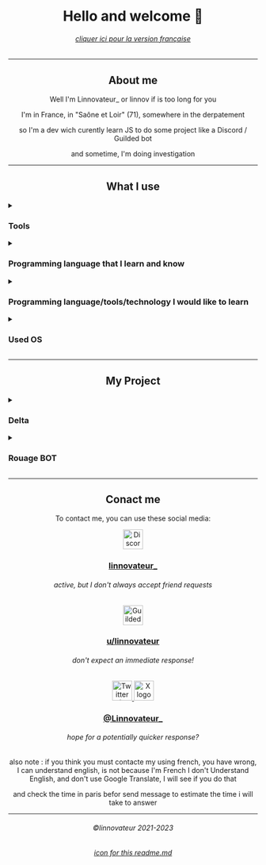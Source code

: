 <!-- hello to you actualy seeing the RAW of the README.md
 ___
|\  \
\ \  \
 \ \  \
  \ \  \____
   \ \_______\
    \|_______|

-->
<div align="center">

# Hello and welcome :wave:

###### [cliquer ici pour la version française](./readme_fr.md)

---

<!--
   db    88""Yb  dP"Yb  88   88 888888     8b    d8 888888
  dPYb   88__dP dP   Yb 88   88   88       88b  d88 88__
 dP__Yb  88""Yb Yb   dP Y8   8P   88       88YbdP88 88""
dP""""Yb 88oodP  YbodP  `YbodP'   88       88 YY 88 888888
-->

## About me

Well I'm Linnovateur\_ or linnov if is too long for you

I'm in France, in "Saône et Loir" (71), somewhere in the derpatement

so I'm a dev wich curently learn JS to do some project like a Discord / Guilded bot

and sometime, I'm doing investigation

---

<!--
88   88 .dP"Y8 888888
88   88 `Ybo." 88__
Y8   8P o.`Y8b 88""
`YbodP' 8bodP' 888888
-->

## What I use

</div>
<details>

<summary><h3>Tools</h3></summary>

<!--
888888  dP"Yb   dP"Yb  88     .dP"Y8
  88   dP   Yb dP   Yb 88     `Ybo."
  88   Yb   dP Yb   dP 88  .o o.`Y8b
  88    YbodP   YbodP  88ood8 8bodP'
-->

<div align="center">
<a href="https://code.visualstudio.com/">
<img src="https://cdn.simpleicons.org/visualstudiocode/true" height="40" alt="Visual Studio Code logo"  />

Visual Studio Code
</a>

<a href="https://prettier.io/">
<img src="https://cdn.simpleicons.org/prettier/true" height="40" alt="Visual Studio Code logo"  />

Prettier (VSCode extention)
</a>

<a href="https://www.jetbrains.com/pycharm/">
<img src="https://cdn.simpleicons.org/pycharm/true/" height="40" alt="Pycharm logo"  />

Pycharm (Python project only)
</a>

<a href="https://create.roblox.com/">
<img src="https://cdn.simpleicons.org/robloxstudio/true/" height="40" alt="Roblox Studio logo"  />

Roblox Studio (Roblox game project only)
</a>

<a href="https://bitwarden.com/">
<img src="https://cdn.simpleicons.org/bitwarden/true/" height="40" alt="Bitwarden logo"  />

Bitwarden
</a>

<a href="https://www.gimp.org/">
<img src="https://cdn.simpleicons.org/gimp/true/" height="40" alt="Gimp logo"  />

GIMP (for small UI / emote for some project)
</a>

<a href="https://github.com/">
<img src="https://cdn.simpleicons.org/github/true/" height="40" alt="Github logo"  />

Github ~~(a little obvious)~~
</a>

</div>
</details>

<details>
<summary><h3>Programming language that I learn and know</h3></summary>

<!--
88""Yb  dP"Yb  88""Yb  dP""b8     88  dP 88b 88  dP"Yb  Yb        dP
88__dP dP   Yb 88__dP dP   `"     88odP  88Yb88 dP   Yb  Yb  db  dP
88"""  Yb   dP 88"Yb  Yb  "88     88"Yb  88 Y88 Yb   dP   YbdPYbdP
88      YbodP  88  Yb  YboodP     88  Yb 88  Y8  YbodP     YP  YP
-->

<div align="center">

<img src="https://cdn.simpleicons.org/nodedotjs/true/" height="40" alt="Node.JS logo"  />

NodeJS (base)

<img src="https://cdn.simpleicons.org/python/true/" height="40" alt="Python logo"  />

Python (base)

<img src="https://cdn.simpleicons.org/lua/true/" height="40" alt="Lua logo"  />

Lua (base // roblox games experience only)

<br />

_insert cobol.png_

COBOL (Base, rare usage)

</div>
</details>

<details>
<summary><h3>Programming language/tools/technology I would like to learn</h3></summary>
<!--
88""Yb 88""Yb  dP"Yb   dP""b8     88   88 88b 88 88  dP 88b 88  dP"Yb  Yb        dP 
88__dP 88__dP dP   Yb dP   `"     88   88 88Yb88 88odP  88Yb88 dP   Yb  Yb  db  dP  
88"""  88"Yb  Yb   dP Yb  "88     Y8   8P 88 Y88 88"Yb  88 Y88 Yb   dP   YbdPYbdP   
88     88  Yb  YbodP   YboodP     `YbodP' 88  Y8 88  Yb 88  Y8  YbodP     YP  YP    
-->

<div align="center">

<img src="https://cdn.simpleicons.org/react/true/" height="40" alt="React logo"  />

React

<img src="https://cdn.simpleicons.org/electron/true/" height="40" alt="Electron logo"  />

Electron

<img src="https://cdn.simpleicons.org/mysql/true/" height="40" alt="MySQL logo"  />

MySQL

<img src="https://cdn.simpleicons.org/cplusplus/true/" height="40" alt="C++ logo"  />

C++

<a href="https://godotengine.org/">
<img src="https://cdn.simpleicons.org/godotengine/true/" height="40" alt="Godot logo"  />

Godot
</a>

<a href="https://developer.android.com/studio">
<img src="https://cdn.simpleicons.org/androidstudio/true/" height="40" alt="Android Studio logo"  />

Android Studio (To do some mobile app)
</a>

<img src="https://cdn.simpleicons.org/minecraft/true/" height="40" alt="Minecraft logo"  />

Minecraft (Create some Mods & Plugins)

</div>
</details>

<details>
<summary><h3>Used OS</h3></summary>

<!--
 dP"Yb  .dP"Y8
dP   Yb `Ybo."
Yb   dP o.`Y8b
 YbodP  8bodP'
-->

<div align="center">

<img src="https://cdn.simpleicons.org/archlinux/true/" height="40" alt="Arch Linux logo"  />

Arch linux [(Garuda Linux)](https://garudalinux.org/)

<img src="https://cdn.simpleicons.org/windows/true/" height="40" alt="Microsoft Windaube (windows) 11 logo"  />

Windows 11

</div>
</details>

---

<div align="center">

## My Project

<!--
88""Yb 88""Yb  dP"Yb   88888 888888  dP""b8 888888
88__dP 88__dP dP   Yb     88 88__   dP   `"   88
88"""  88"Yb  Yb   dP o.  88 88""   Yb        88
88     88  Yb  YbodP  "bodP' 888888  YboodP   88
-->

</div>
<details>
<summary><h3>Delta</h3></summary>
<div align="center">

To do simply Delta is my Discord bot

currently these sources are private, but I intend to release the Open Source version (Delta.OP) which will contain some example commands, and the Delta base

The bot is made in JS (JavaScripts) with Discord.js (latest version) :sparkles:

project status: in progress...

</div>
</details>

<details>
<summary><h3>Rouage BOT</h3></summary>
<div align="center">

To do simply, it was my discord bot but I gave up because I was late

and because the base was caotic, I would see to make its source public, even I think it will not be the case

and also that I had problems with the discord bot GearBot (In french is give RouageBOT, and is the name of the project) and my bot confusion

the bot was made in JS (JavaScripts) and Discord.js v12

project status: canceled

</div>
</details>

---

<div align="center">

## Conact me

<!--
 dP""b8  dP"Yb  88b 88 888888    db     dP""b8 888888
dP   `" dP   Yb 88Yb88   88     dPYb   dP   `"   88
Yb      Yb   dP 88 Y88   88    dP__Yb  Yb        88
 YboodP  YbodP  88  Y8   88   dP""""Yb  YboodP   88
-->

To contact me, you can use these social media:

<a href="https://discord.com/users/813461736963309628">
<img src="https://cdn.simpleicons.org/discord/true/" height="40" alt="Discord logo"  />
</a>

### [linnovateur\_](https://discord.com/users/813461736963309628)

###### active, but I don't always accept friend requests

<a href="https://www.guilded.gg/u/linnovateur">
<img src="https://cdn.simpleicons.org/guilded/true/" height="40" alt="Guilded logo"  />
</a>

### [u/linnovateur](https://www.guilded.gg/u/linnovateur)

###### don't expect an immediate response!

<a href="https://twitter.com/Linnovateur_">
<img src="https://cdn.simpleicons.org/twitter/true/" height="40" alt="Twitter (X now) old logo"  /> <img src="https://cdn.simpleicons.org/x/true/" height="40" alt="X logo"  />
</a>

### [@Linnovateur\_](https://twitter.com/Linnovateur_)

###### hope for a potentially quicker response?

also note : if you think you must contacte my using french, you have wrong, I can understand english, is not because I'm French I don't Understand English, and don't use Google Translate, I will see if you do that

and check the time in paris befor send message to estimate the time i will take to answer

---

###### ©linnovateur 2021-2023

###### [icon for this readme.md](https://simpleicons.org/)

</div>
